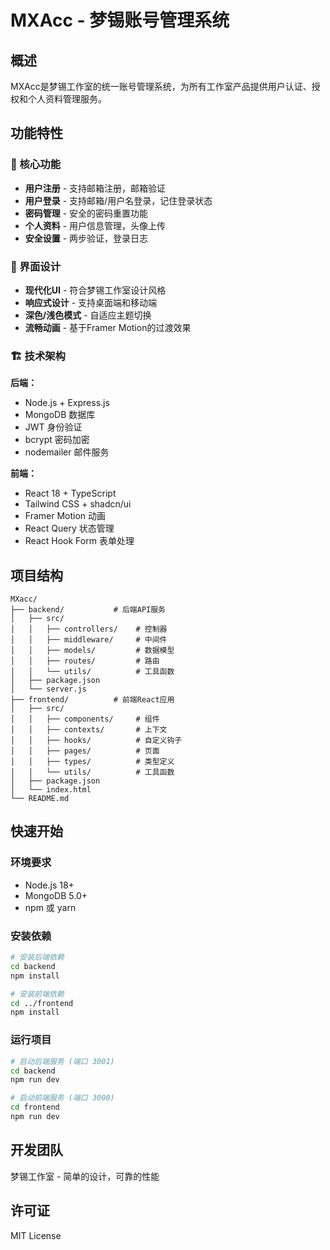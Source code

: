 # MXAcc - 梦锡账号管理系统

## 概述
MXAcc是梦锡工作室的统一账号管理系统，为所有工作室产品提供用户认证、授权和个人资料管理服务。

## 功能特性

### 🔐 核心功能
- **用户注册** - 支持邮箱注册，邮箱验证
- **用户登录** - 支持邮箱/用户名登录，记住登录状态
- **密码管理** - 安全的密码重置功能
- **个人资料** - 用户信息管理，头像上传
- **安全设置** - 两步验证，登录日志

### 🎨 界面设计
- **现代化UI** - 符合梦锡工作室设计风格
- **响应式设计** - 支持桌面端和移动端
- **深色/浅色模式** - 自适应主题切换
- **流畅动画** - 基于Framer Motion的过渡效果

### 🏗️ 技术架构

**后端：** 
- Node.js + Express.js
- MongoDB 数据库
- JWT 身份验证
- bcrypt 密码加密
- nodemailer 邮件服务

**前端：**
- React 18 + TypeScript
- Tailwind CSS + shadcn/ui
- Framer Motion 动画
- React Query 状态管理
- React Hook Form 表单处理

## 项目结构

```
MXacc/
├── backend/           # 后端API服务
│   ├── src/
│   │   ├── controllers/    # 控制器
│   │   ├── middleware/     # 中间件
│   │   ├── models/         # 数据模型
│   │   ├── routes/         # 路由
│   │   └── utils/          # 工具函数
│   ├── package.json
│   └── server.js
├── frontend/          # 前端React应用
│   ├── src/
│   │   ├── components/     # 组件
│   │   ├── contexts/       # 上下文
│   │   ├── hooks/          # 自定义钩子
│   │   ├── pages/          # 页面
│   │   ├── types/          # 类型定义
│   │   └── utils/          # 工具函数
│   ├── package.json
│   └── index.html
└── README.md
```

## 快速开始

### 环境要求
- Node.js 18+
- MongoDB 5.0+
- npm 或 yarn

### 安装依赖

```bash
# 安装后端依赖
cd backend
npm install

# 安装前端依赖
cd ../frontend
npm install
```

### 运行项目

```bash
# 启动后端服务 (端口 3001)
cd backend
npm run dev

# 启动前端服务 (端口 3000)
cd frontend
npm run dev
```

## 开发团队

梦锡工作室 - 简单的设计，可靠的性能

## 许可证

MIT License 